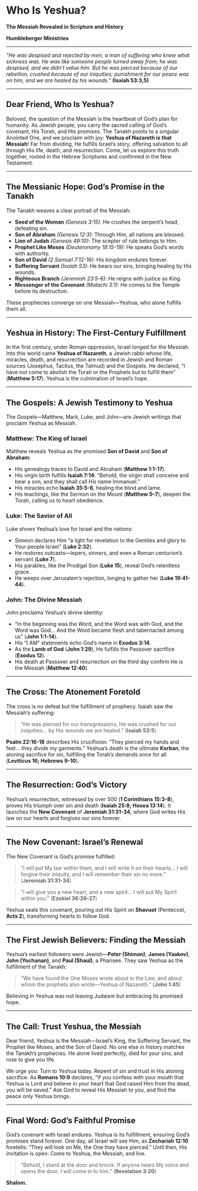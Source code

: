 # Who Is Yeshua?

**The Messiah Revealed in Scripture and History**

**Humbleberger Ministries**

---

_"He was despised and rejected by men, a man of suffering who knew what sickness was. He was like someone people turned away from; he was despised, and we didn’t value him. But he was pierced because of our rebellion, crushed because of our iniquities; punishment for our peace was on him, and we are healed by his wounds."_
**(Isaiah 53:3,5)**

---

## Dear Friend, Who Is Yeshua?

Beloved, the question of the Messiah is the heartbeat of God’s plan for humanity. As Jewish people, you carry the sacred calling of God’s covenant, His Torah, and His promises. The Tanakh points to a singular Anointed One, and we proclaim with joy: **Yeshua of Nazareth is that Messiah**! Far from dividing, He fulfills Israel’s story, offering salvation to all through His life, death, and resurrection. Come, let us explore this truth together, rooted in the Hebrew Scriptures and confirmed in the New Testament.

---

## The Messianic Hope: God’s Promise in the Tanakh

The Tanakh weaves a clear portrait of the Messiah:

- **Seed of the Woman** _(Genesis 3:15)_: He crushes the serpent’s head, defeating sin.
- **Son of Abraham** _(Genesis 12:3)_: Through Him, all nations are blessed.
- **Lion of Judah** _(Genesis 49:10)_: The scepter of rule belongs to Him.
- **Prophet Like Moses** _(Deuteronomy 18:15-19)_: He speaks God’s words with authority.
- **Son of David** _(2 Samuel 7:12-16)_: His kingdom endures forever.
- **Suffering Servant** _(Isaiah 53)_: He bears our sins, bringing healing by His wounds.
- **Righteous Branch** _(Jeremiah 23:5-6)_: He reigns with justice as King.
- **Messenger of the Covenant** _(Malachi 3:1)_: He comes to the Temple before its destruction.

These prophecies converge on one Messiah—Yeshua, who alone fulfills them all.

---

## Yeshua in History: The First-Century Fulfillment

In the first century, under Roman oppression, Israel longed for the Messiah. Into this world came **Yeshua of Nazareth**, a Jewish rabbi whose life, miracles, death, and resurrection are recorded in Jewish and Roman sources (Josephus, Tacitus, the Talmud) and the Gospels. He declared, “I have not come to abolish the Torah or the Prophets but to fulfill them” (**Matthew 5:17**). Yeshua is the culmination of Israel’s hope.

---

## The Gospels: A Jewish Testimony to Yeshua

The Gospels—Matthew, Mark, Luke, and John—are Jewish writings that proclaim Yeshua as Messiah.

### Matthew: The King of Israel

Matthew reveals Yeshua as the promised **Son of David** and **Son of Abraham**:

- His genealogy traces to David and Abraham (**Matthew 1:1-17**).
- His virgin birth fulfills **Isaiah 7:14**: “Behold, the virgin shall conceive and bear a son, and they shall call His name Immanuel.”
- His miracles echo **Isaiah 35:5-6**, healing the blind and lame.
- His teachings, like the Sermon on the Mount (**Matthew 5–7**), deepen the Torah, calling us to heart obedience.

### Luke: The Savior of All

Luke shows Yeshua’s love for Israel and the nations:

- Simeon declares Him “a light for revelation to the Gentiles and glory to Your people Israel” (**Luke 2:32**).
- He restores outcasts—lepers, sinners, and even a Roman centurion’s servant (**Luke 7**).
- His parables, like the Prodigal Son (**Luke 15**), reveal God’s relentless grace.
- He weeps over Jerusalem’s rejection, longing to gather her (**Luke 19:41-44**).

### John: The Divine Messiah

John proclaims Yeshua’s divine identity:

- “In the beginning was the Word, and the Word was with God, and the Word was God... And the Word became flesh and tabernacled among us” (**John 1:1-14**).
- His “I AM” statements echo God’s name in **Exodus 3:14**.
- As the **Lamb of God** (**John 1:29**), He fulfills the Passover sacrifice (**Exodus 12**).
- His death at Passover and resurrection on the third day confirm He is the Messiah (**Matthew 12:40**).

---

## The Cross: The Atonement Foretold

The cross is no defeat but the fulfillment of prophecy. Isaiah saw the Messiah’s suffering:

> “He was pierced for our transgressions, He was crushed for our iniquities... by His wounds we are healed.” (**Isaiah 53:5**)

**Psalm 22:16-18** describes His crucifixion: “They pierced my hands and feet... they divide my garments.” Yeshua’s death is the ultimate **Korban**, the atoning sacrifice for sin, fulfilling the Torah’s demands once for all (**Leviticus 16; Hebrews 9-10**).

---

## The Resurrection: God’s Victory

Yeshua’s resurrection, witnessed by over 500 (**1 Corinthians 15:3-8**), proves His triumph over sin and death (**Isaiah 25:8; Hosea 13:14**). It launches the **New Covenant** of **Jeremiah 31:31-34**, where God writes His law on our hearts and forgives our sins forever.

---

## The New Covenant: Israel’s Renewal

The New Covenant is God’s promise fulfilled:

> “I will put My law within them, and I will write it on their hearts... I will forgive their iniquity, and I will remember their sin no more.” (**Jeremiah 31:31-34**)

> “I will give you a new heart, and a new spirit... I will put My Spirit within you.” (**Ezekiel 36:26-27**)

Yeshua seals this covenant, pouring out His Spirit on **Shavuot** (Pentecost, **Acts 2**), transforming hearts to follow God.

---

## The First Jewish Believers: Finding the Messiah

Yeshua’s earliest followers were Jewish—**Peter (Shimon)**, **James (Yaakov)**, **John (Yochanan)**, and **Paul (Shaul)**, a Pharisee. They saw Yeshua as the fulfillment of the Tanakh:

> “We have found the One Moses wrote about in the Law, and about whom the prophets also wrote—Yeshua of Nazareth.” (**John 1:45**)

Believing in Yeshua was not leaving Judaism but embracing its promised hope.

---

## The Call: Trust Yeshua, the Messiah

Dear friend, Yeshua is the Messiah—Israel’s King, the Suffering Servant, the Prophet like Moses, and the Son of David. No one else in history matches the Tanakh’s prophecies. He alone lived perfectly, died for your sins, and rose to give you life.

We urge you: Turn to Yeshua today. Repent of sin and trust in His atoning sacrifice. As **Romans 10:9** declares, “If you confess with your mouth that Yeshua is Lord and believe in your heart that God raised Him from the dead, you will be saved.” Ask God to reveal His Messiah to you, and find the peace only Yeshua brings.

---

## Final Word: God’s Faithful Promise

God’s covenant with Israel endures. Yeshua is its fulfillment, ensuring God’s promises stand forever. One day, all Israel will see Him, as **Zechariah 12:10** foretells: “They will look on Me, the One they have pierced.” Until then, His invitation is open: Come to Yeshua, the Messiah, and live.

> “Behold, I stand at the door and knock. If anyone hears My voice and opens the door, I will come in to him.” (**Revelation 3:20**)

**Shalom.**
